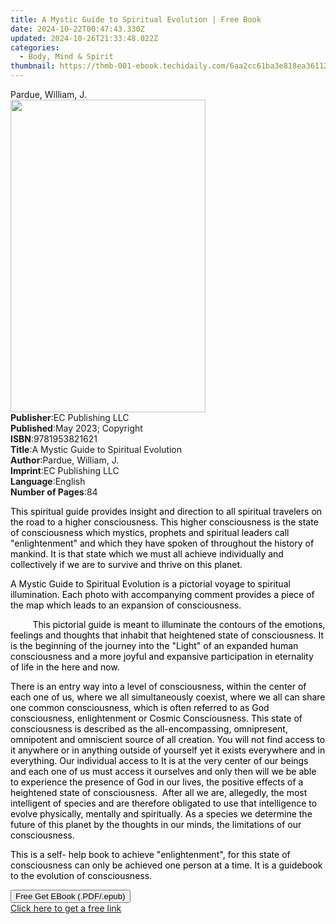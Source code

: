 ```yaml
---
title: A Mystic Guide to Spiritual Evolution | Free Book
date: 2024-10-22T00:47:43.330Z
updated: 2024-10-26T21:33:48.022Z
categories:
  - Body, Mind & Spirit
thumbnail: https://thmb-001-ebook.techidaily.com/6aa2cc61ba3e818ea36112fc117fe4c6245f9d30a87b2e79d66330367b3381d8.jpg
---
```

<main id="book-container">
  <div class="flex flex-col">
    <div class="book-brief flex-1 py-6 px-4 sm:p-6 md:py-10 md:px-8">
      <!-- brief-->
      <div class="book-brief-main">Pardue, William, J.</div>
    </div>
    <div
      class="book-meta-info flex-1 grid gap-4 col-start-1 col-end-3 row-start-1 sm:mb-6 sm:grid-cols-4 lg:gap-6 lg:col-start-2 lg:row-end-6 lg:row-span-6 lg:mb-0"
    >
      <div
        class="book-meta-info-left place-content-center mt-4 p-4 text-sm leading-6 col-start-2 col-span-2 dark:text-slate-400"
      >
        <img
          class="w-full h-500 object-cover rounded-lg sm:h-255 sm:col-span-2 lg:col-span-full"
          src="https://img-001-ebook.techidaily.com/c2d7099e0cac5b37bda779863d39d37e1109151770db84ec727cb6dbe866150b.jpg"
          alt=""
          width="312"
          height="500"
        />
      </div>
      <div
        class="book-meta-info-right mt-2 col-start-1 row-start-2 col-span-3 self-center"
      >
        <!-- meta data  -->
        <div class="flex flex-col px-4 md:px-8">
          <div class="flex-1">
            <strong>Publisher</strong>:<span class="px-2"
              >EC Publishing LLC</span
            >
          </div>
          <div class="flex-1">
            <strong>Published</strong>:<span class="px-2"
              >May 2023; Copyright</span
            >
          </div>
          <div class="flex-1">
            <strong>ISBN</strong>:<span class="px-2">9781953821621</span>
          </div>
          <div class="flex-1">
            <strong>Title</strong>:<span class="px-2"
              >A Mystic Guide to Spiritual Evolution</span
            >
          </div>
          <div class="flex-1">
            <strong>Author</strong>:<span class="px-2"
              >Pardue, William, J.</span
            >
          </div>
          <div class="flex-1">
            <strong>Imprint</strong>:<span class="px-2">EC Publishing LLC</span>
          </div>
          <div class="flex-1">
            <strong>Language</strong>:<span class="px-2">English</span>
          </div>
          <div class="flex-1">
            <strong>Number of Pages</strong>:<span class="px-2">84</span>
          </div>
        </div>
      </div>
    </div>
    <div class="book-description flex-1 py-6 px-4 sm:p-6 md:py-10 md:px-8">
      <div class="book-description-main">
        <div accordion-content="" id="description">
          <p>
            <span style="color: rgb(0, 0, 0)"
              >This spiritual guide provides insight and direction to all
              spiritual travelers on the road to a higher
              consciousness.&nbsp;This higher consciousness is the state of
              consciousness which mystics, prophets and spiritual leaders call
              "enlightenment" and which they have spoken of throughout the
              history of mankind. It is that state which we must all achieve
              individually and collectively if we are to survive and thrive on
              this planet.&nbsp;</span
            >
          </p>
          <p>
            <span style="color: rgb(0, 0, 0)"
              >A Mystic Guide to Spiritual Evolution is a pictorial voyage to
              spiritual illumination. Each photo with accompanying comment
              provides a piece of the map which leads to an expansion of
              consciousness. &nbsp;&nbsp;&nbsp;&nbsp;&nbsp;&nbsp;&nbsp;</span
            >
          </p>
          <p>
            <span style="color: rgb(0, 0, 0)"
              >&nbsp;&nbsp;&nbsp;&nbsp;&nbsp;&nbsp;&nbsp;&nbsp;&nbsp;This
              pictorial guide is meant to illuminate the contours of the
              emotions, feelings and thoughts that inhabit that heightened state
              of consciousness.&nbsp;It is the beginning of the journey into the
              "Light" of an expanded human consciousness and a more joyful and
              expansive participation in eternality of&nbsp;life in the here and
              now.</span
            >
          </p>
          <p>
            <span style="color: rgb(0, 0, 0)"
              >There is an entry way into a level of consciousness, within the
              center of each one of us, where we all simultaneously coexist,
              where we all can share one common consciousness, which is often
              referred to as God consciousness, enlightenment or Cosmic
              Consciousness. This state of consciousness is described as the
              all-encompassing, omnipresent, omnipotent and omniscient source of
              all creation. You will not find access to it anywhere or in
              anything outside of yourself yet it exists everywhere and in
              everything. Our individual access to It is at the very center of
              our beings and each one of us must access it ourselves and only
              then will we be able to experience the presence of God in our
              lives, the positive effects of a heightened state of
              consciousness. &nbsp;After all we are, allegedly, the most
              intelligent of species and are therefore obligated to use that
              intelligence to evolve physically, mentally and
              spiritually.&nbsp;As a species we determine the future of this
              planet by the thoughts in our minds, the limitations of our
              consciousness.</span
            >
          </p>
          <p>
            <span style="color: rgb(0, 0, 0)"
              >This is a self- help book to achieve "enlightenment", for this
              state of consciousness can only be achieved one person at a time.
              It is a guidebook to the evolution of
              consciousness.&nbsp;&nbsp;</span
            >
          </p>
        </div>
        <div class="accordion-fader"></div>
      </div>
    </div>
    <div class="book-excerpts flex-1 py-6 px-4 sm:p-6 md:py-10 md:px-8"></div>
    <div
      class="book-about-author flex-1 py-6 px-4 sm:p-6 md:py-10 md:px-8"
    ></div>
    <div class="book-free-get flex-1 py-6 px-4 sm:p-6 md:py-10 md:px-8">
      <button
        id="btn-free-get"
        class="bg-blue-500 hover:bg-blue-700 text-white font-bold py-2 px-4 rounded"
      >
        Free Get EBook (.PDF/.epub)
      </button>
      <div id="countdown-display" class="px-2 text-lg mt-2"></div>
      <a
        id="free-link"
        class="hidden bg-blue-500 hover:bg-blue-700 text-white font-bold py-2 px-4 rounded"
        href="https://www.ebooks.com/en-us/book/210846442/a-mystic-guide-to-spiritual-evolution/pardue-william-j/"
        target="_blank"
        >Click here to get a free link</a
      >
    </div>
    <script>
      let countdownTime = 0;
      let countdownInterval = null;
      document
        .getElementById('btn-free-get')
        .addEventListener('click', startCountdown);
      function startCountdown() {
        countdownTime = new Date().getTime() + 60000 * 3;
        countdownInterval = setInterval(updateCountdown, 1000);
        document.getElementById('btn-free-get').disabled = true;
        document
          .getElementById('btn-free-get')
          .classList.add('bg-gray-500', 'cursor-not-allowed');
      }
      function updateCountdown() {
        let currentTime = new Date().getTime();
        let timeLeft = countdownTime - currentTime;
        let secondsLeft = Math.floor(timeLeft / 1000);
        document.getElementById('countdown-display').innerHTML =
          `Remaining time: ${secondsLeft} seconds.`;
        if (secondsLeft <= 0) {
          clearInterval(countdownInterval);
          document.getElementById('btn-free-get').classList.add('hidden');
          document.getElementById('free-link').classList.remove('hidden');
          document.getElementById('countdown-display').innerHTML = '';
        }
      }
    </script>
  </div>
</main>

<ins class="adsbygoogle"
      style="display:block"
      data-ad-client="ca-pub-7571918770474297"
      data-ad-slot="8358498916"
      data-ad-format="auto"
      data-full-width-responsive="true"></ins>
    